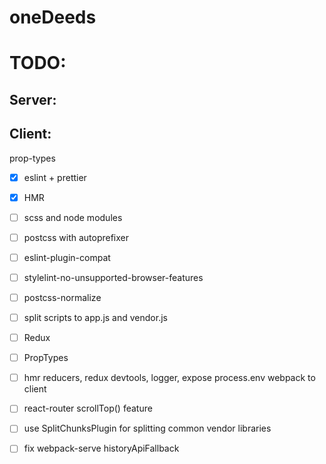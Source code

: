 # oneDeeds

# TODO:

## Server:

## Client:

prop-types

- [x] eslint + prettier

- [x] HMR

- [ ] scss and node modules

- [ ] postcss with autoprefixer

- [ ] eslint-plugin-compat

- [ ] stylelint-no-unsupported-browser-features

- [ ] postcss-normalize

- [ ] split scripts to app.js and vendor.js

- [ ] Redux

- [ ] PropTypes

- [ ] hmr reducers, redux devtools, logger, expose process.env webpack to client

- [ ] react-router scrollTop() feature

- [ ] use SplitChunksPlugin for splitting common vendor libraries <!-- https://stackoverflow.com/questions/49017682/webpack-4-migration-commonschunkplugin -->
- [ ] fix webpack-serve historyApiFallback

